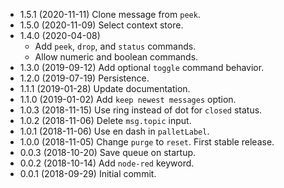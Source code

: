 - 1.5.1 (2020-11-11) Clone message from `peek`.
- 1.5.0 (2020-11-09) Select context store.
- 1.4.0 (2020-04-08)
    - Add `peek`, `drop`, and `status` commands.
    - Allow numeric and boolean commands.
- 1.3.0 (2019-09-12) Add optional `toggle` command behavior.
- 1.2.0 (2019-07-19) Persistence.
- 1.1.1 (2019-01-28) Update documentation.
- 1.1.0 (2019-01-02) Add `keep newest messages` option.
- 1.0.3 (2018-11-15) Use ring instead of dot for `closed` status.
- 1.0.2 (2018-11-06) Delete `msg.topic` input.
- 1.0.1 (2018-11-06) Use en dash in `palletLabel`.
- 1.0.0 (2018-11-05) Change `purge` to `reset`. First stable release.
- 0.0.3 (2018-10-20) Save queue on startup.
- 0.0.2 (2018-10-14) Add `node-red` keyword.
- 0.0.1 (2018-09-29) Initial commit.